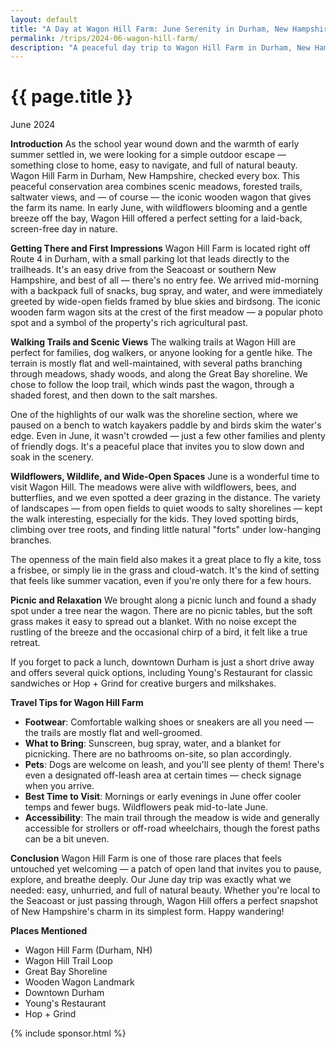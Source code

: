 ```yaml
---
layout: default
title: "A Day at Wagon Hill Farm: June Serenity in Durham, New Hampshire"
permalink: /trips/2024-06-wagon-hill-farm/
description: "A peaceful day trip to Wagon Hill Farm in Durham, New Hampshire featuring scenic meadows, forested trails, saltwater views, and the iconic wooden wagon in early summer"
---
```

<h1>{{ page.title }}</h1>
<p class="subtitle">June 2024</p>

**Introduction**
As the school year wound down and the warmth of early summer settled in, we were looking for a simple outdoor escape — something close to home, easy to navigate, and full of natural beauty. Wagon Hill Farm in Durham, New Hampshire, checked every box. This peaceful conservation area combines scenic meadows, forested trails, saltwater views, and — of course — the iconic wooden wagon that gives the farm its name. In early June, with wildflowers blooming and a gentle breeze off the bay, Wagon Hill offered a perfect setting for a laid-back, screen-free day in nature.

**Getting There and First Impressions**
Wagon Hill Farm is located right off Route 4 in Durham, with a small parking lot that leads directly to the trailheads. It's an easy drive from the Seacoast or southern New Hampshire, and best of all — there's no entry fee. We arrived mid-morning with a backpack full of snacks, bug spray, and water, and were immediately greeted by wide-open fields framed by blue skies and birdsong. The iconic wooden farm wagon sits at the crest of the first meadow — a popular photo spot and a symbol of the property's rich agricultural past.

**Walking Trails and Scenic Views**
The walking trails at Wagon Hill are perfect for families, dog walkers, or anyone looking for a gentle hike. The terrain is mostly flat and well-maintained, with several paths branching through meadows, shady woods, and along the Great Bay shoreline. We chose to follow the loop trail, which winds past the wagon, through a shaded forest, and then down to the salt marshes.

One of the highlights of our walk was the shoreline section, where we paused on a bench to watch kayakers paddle by and birds skim the water's edge. Even in June, it wasn't crowded — just a few other families and plenty of friendly dogs. It's a peaceful place that invites you to slow down and soak in the scenery.

**Wildflowers, Wildlife, and Wide-Open Spaces**
June is a wonderful time to visit Wagon Hill. The meadows were alive with wildflowers, bees, and butterflies, and we even spotted a deer grazing in the distance. The variety of landscapes — from open fields to quiet woods to salty shorelines — kept the walk interesting, especially for the kids. They loved spotting birds, climbing over tree roots, and finding little natural "forts" under low-hanging branches.

The openness of the main field also makes it a great place to fly a kite, toss a frisbee, or simply lie in the grass and cloud-watch. It's the kind of setting that feels like summer vacation, even if you're only there for a few hours.

**Picnic and Relaxation**
We brought along a picnic lunch and found a shady spot under a tree near the wagon. There are no picnic tables, but the soft grass makes it easy to spread out a blanket. With no noise except the rustling of the breeze and the occasional chirp of a bird, it felt like a true retreat.

If you forget to pack a lunch, downtown Durham is just a short drive away and offers several quick options, including Young's Restaurant for classic sandwiches or Hop + Grind for creative burgers and milkshakes.

**Travel Tips for Wagon Hill Farm**
- **Footwear**: Comfortable walking shoes or sneakers are all you need — the trails are mostly flat and well-groomed.
- **What to Bring**: Sunscreen, bug spray, water, and a blanket for picnicking. There are no bathrooms on-site, so plan accordingly.
- **Pets**: Dogs are welcome on leash, and you'll see plenty of them! There's even a designated off-leash area at certain times — check signage when you arrive.
- **Best Time to Visit**: Mornings or early evenings in June offer cooler temps and fewer bugs. Wildflowers peak mid-to-late June.
- **Accessibility**: The main trail through the meadow is wide and generally accessible for strollers or off-road wheelchairs, though the forest paths can be a bit uneven.

**Conclusion**
Wagon Hill Farm is one of those rare places that feels untouched yet welcoming — a patch of open land that invites you to pause, explore, and breathe deeply. Our June day trip was exactly what we needed: easy, unhurried, and full of natural beauty. Whether you're local to the Seacoast or just passing through, Wagon Hill offers a perfect snapshot of New Hampshire's charm in its simplest form. Happy wandering!

**Places Mentioned**
- Wagon Hill Farm (Durham, NH)
- Wagon Hill Trail Loop
- Great Bay Shoreline
- Wooden Wagon Landmark
- Downtown Durham
- Young's Restaurant
- Hop + Grind

{% include sponsor.html %} 